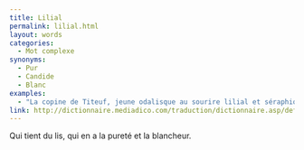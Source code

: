 ```yaml
---
title: Lilial
permalink: lilial.html
layout: words
categories:
  - Mot complexe
synonyms:
  - Pur
  - Candide
  - Blanc
examples:
  - "La copine de Titeuf, jeune odalisque au sourire lilial et séraphique et à la dentition adamantine, coruscante, voire éburnéenne...(cf. Histoires)"
link: http://dictionnaire.mediadico.com/traduction/dictionnaire.asp/definition/lilial/2007
---
```


Qui tient du lis, qui en a la pureté et la blancheur.
